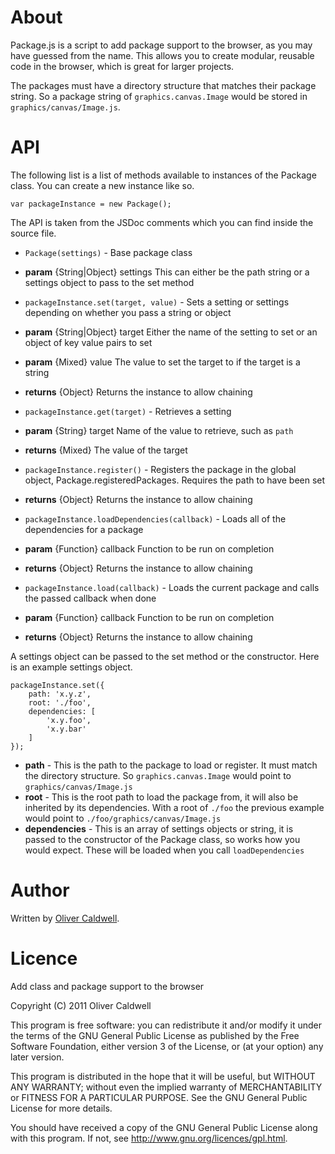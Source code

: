 # About

Package.js is a script to add package support to the browser, as you may have guessed from the name. This allows you to create modular, reusable code in the browser, which is great for larger projects.

The packages must have a directory structure that matches their package string. So a package string of `graphics.canvas.Image` would be stored in `graphics/canvas/Image.js`.

# API

The following list is a list of methods available to instances of the Package class. You can create a new instance like so.

    var packageInstance = new Package();

The API is taken from the JSDoc comments which you can find inside the source file.

 * `Package(settings)` - Base package class
  * **param** {String|Object} settings This can either be the path string or a settings object to pass to the set method

 * `packageInstance.set(target, value)` - Sets a setting or settings depending on whether you pass a string or object
  * **param** {String|Object} target Either the name of the setting to set or an object of key value pairs to set
  * **param** {Mixed} value The value to set the target to if the target is a string
  * **returns** {Object} Returns the instance to allow chaining

 * `packageInstance.get(target)` - Retrieves a setting
  * **param** {String} target Name of the value to retrieve, such as `path`
  * **returns** {Mixed} The value of the target

 * `packageInstance.register()` - Registers the package in the global object, Package.registeredPackages. Requires the path to have been set
  * **returns** {Object} Returns the instance to allow chaining

 * `packageInstance.loadDependencies(callback)` - Loads all of the dependencies for a package
  * **param** {Function} callback Function to be run on completion
  * **returns** {Object} Returns the instance to allow chaining

 * `packageInstance.load(callback)` - Loads the current package and calls the passed callback when done
  * **param** {Function} callback Function to be run on completion
  * **returns** {Object} Returns the instance to allow chaining

A settings object can be passed to the set method or the constructor. Here is an example settings object.

	packageInstance.set({
		path: 'x.y.z',
		root: './foo',
		dependencies: [
			'x.y.foo',
			'x.y.bar'
		]
	});

 * **path** - This is the path to the package to load or register. It must match the directory structure. So `graphics.canvas.Image` would point to `graphics/canvas/Image.js`
 * **root** - This is the root path to load the package from, it will also be inherited by its dependencies. With a root of `./foo` the previous example would point to `./foo/graphics/canvas/Image.js`
 * **dependencies** - This is an array of settings objects or string, it is passed to the constructor of the Package class, so works how you would expect. These will be loaded when you call `loadDependencies`

# Author

Written by [Oliver Caldwell](http://olivercaldwell.co.uk/).

# Licence

Add class and package support to the browser
	
Copyright (C) 2011 Oliver Caldwell

This program is free software: you can redistribute it and/or modify
it under the terms of the GNU General Public License as published by
the Free Software Foundation, either version 3 of the License, or
(at your option) any later version.

This program is distributed in the hope that it will be useful,
but WITHOUT ANY WARRANTY; without even the implied warranty of
MERCHANTABILITY or FITNESS FOR A PARTICULAR PURPOSE.  See the
GNU General Public License for more details.

You should have received a copy of the GNU General Public License
along with this program.  If not, see <http://www.gnu.org/licences/gpl.html>.